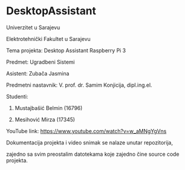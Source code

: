 # DesktopAssistant

Univerzitet u Sarajevu

Elektrotehnički Fakultet u Sarajevu



Tema projekta: Desktop Assistant Raspberry Pi 3

Predmet: Ugradbeni Sistemi 

Asistent: Zubača Jasmina

Predmetni nastavnik: V. prof. dr. Samim Konjicija, dipl.ing.el.



Studenti:

1. Mustajbašić Belmin (16796)

2. Mesihović Mirza (17345)



YouTube link:
https://www.youtube.com/watch?v=w_aMNgYgVns



Dokumentacija projekta i video snimak se nalaze unutar repozitorija,

zajedno sa svim preostalim datotekama koje zajedno čine source code projekta.
